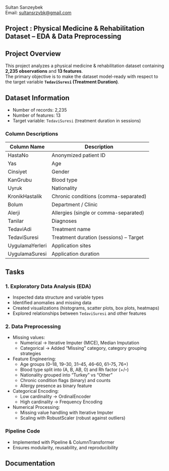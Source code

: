 Sultan Sarızeybek  
Email: sultansrzybk@gmail.com

## Project : Physical Medicine & Rehabilitation Dataset – EDA & Data Preprocessing  

## Project Overview
This project analyzes a physical medicine & rehabilitation dataset containing **2,235 observations** and **13 features**.  
The primary objective is to make the dataset model-ready with respect to the target variable **`TedaviSuresi` (Treatment Duration)**.  

## Dataset Information
- Number of records: 2,235  
- Number of features: 13  
- Target variable: `TedaviSuresi` (treatment duration in sessions)  

### Column Descriptions
| Column Name        | Description                                  |
|--------------------|----------------------------------------------|
| HastaNo            | Anonymized patient ID                        |
| Yas                | Age                                          |
| Cinsiyet           | Gender                                       |
| KanGrubu           | Blood type                                   |
| Uyruk              | Nationality                                  |
| KronikHastalik     | Chronic conditions (comma-separated)         |
| Bolum              | Department / Clinic                          |
| Alerji             | Allergies (single or comma-separated)        |
| Tanilar            | Diagnoses                                    |
| TedaviAdi          | Treatment name                               |
| TedaviSuresi       | Treatment duration (sessions) – Target       |
| UygulamaYerleri    | Application sites                            |
| UygulamaSuresi     | Application duration                         |

## Tasks

### 1. Exploratory Data Analysis (EDA)
- Inspected data structure and variable types  
- Identified anomalies and missing data  
- Created visualizations (histograms, scatter plots, box plots, heatmaps)  
- Explored relationships between `TedaviSuresi` and other features  

### 2. Data Preprocessing
- Missing values:  
  - Numerical → Iterative Imputer (MICE), Median Imputation  
  - Categorical → Added “Missing” category, category grouping strategies  
- Feature Engineering:  
  - Age groups (0–18, 19–30, 31–45, 46–60, 61–75, 76+)  
  - Blood type split into (A, B, AB, 0) and Rh factor (+/–)  
  - Nationality grouped into “Turkey” vs “Other”  
  - Chronic condition flags (binary) and counts  
  - Allergy presence as binary feature  
- Categorical Encoding:  
  - Low cardinality → OrdinalEncoder  
  - High cardinality → Frequency Encoding  
- Numerical Processing:  
  - Missing value handling with Iterative Imputer  
  - Scaling with RobustScaler (robust against outliers)  

###  Pipeline Code
- Implemented with Pipeline & ColumnTransformer  
- Ensures modularity, reusability, and reproducibility
## Documentation


